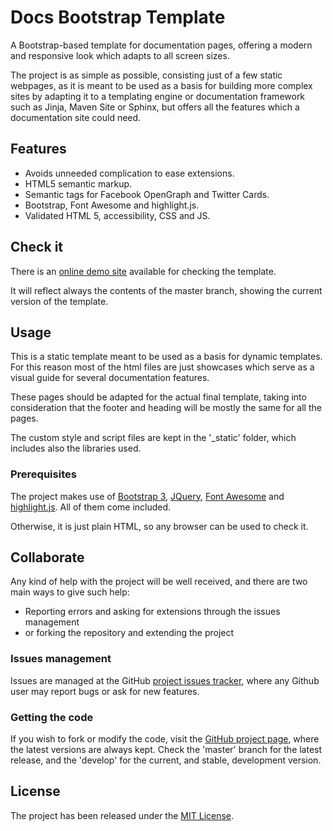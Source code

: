 # Docs Bootstrap Template

A Bootstrap-based template for documentation pages, offering a modern and responsive look which adapts to all screen sizes.

The project is as simple as possible, consisting just of a few static webpages, as it is meant to be used as a basis for building more complex sites by adapting it to a templating engine or documentation framework such as Jinja, Maven Site or Sphinx, but offers all the features which a documentation site could need.

## Features

- Avoids unneeded complication to ease extensions.
- HTML5 semantic markup.
- Semantic tags for Facebook OpenGraph and Twitter Cards.
- Bootstrap, Font Awesome and highlight.js.
- Validated HTML 5, accessibility, CSS and JS.

## Check it

There is an [online demo site][demo-site] available for checking the template.

It will reflect always the contents of the master branch, showing the current version of the template.

## Usage

This is a static template meant to be used as a basis for dynamic templates. For this reason most of the html files are just showcases which serve as a visual guide for several documentation features.

These pages should be adapted for the actual final template, taking into consideration that the footer and heading will be mostly the same for all the pages.

The custom style and script files are kept in the '\_static' folder, which includes also the libraries used.

### Prerequisites

The project makes use of [Bootstrap 3][bootstrap], [JQuery][jquery], [Font Awesome][font-awesome] and [highlight.js][highlightjs]. All of them come included.

Otherwise, it is just plain HTML, so any browser can be used to check it.

## Collaborate

Any kind of help with the project will be well received, and there are two main ways to give such help:

- Reporting errors and asking for extensions through the issues management
- or forking the repository and extending the project

### Issues management

Issues are managed at the GitHub [project issues tracker][issues], where any Github user may report bugs or ask for new features.

### Getting the code

If you wish to fork or modify the code, visit the [GitHub project page][scm], where the latest versions are always kept. Check the 'master' branch for the latest release, and the 'develop' for the current, and stable, development version.

## License

The project has been released under the [MIT License][license].

[bootstrap]: http://getbootstrap.com/
[demo-site]: http://www.wandrell.com/docs-bootstrap-template/
[font-awesome]: http://fortawesome.github.io/Font-Awesome/
[highlightjs]: https://highlightjs.org/
[issues]: https://github.com/Bernardo-MG/docs-bootstrap-template/issues
[jquery]: https://jquery.com/
[license]: http://www.opensource.org/licenses/mit-license.php
[scm]: http://github.com/Bernardo-MG/docs-bootstrap-template